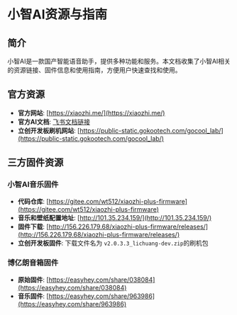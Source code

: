 # 小智AI资源与指南

## 简介
小智AI是一款国产智能语音助手，提供多种功能和服务。本文档收集了小智AI相关的资源链接、固件信息和使用指南，方便用户快速查找和使用。

## 官方资源

- **官方网站**: [https://xiaozhi.me/](https://xiaozhi.me/)
- **官方AI文档**: [飞书文档链接](https://ccnphfhqs21z.feishu.cn/wiki/W14Kw1s1uieoKjkP8N0c1VVvn8d)
- **立创开发板刷机网站**: [https://public-static.gokootech.com/gocool_lab/](https://public-static.gokootech.com/gocool_lab/)

## 三方固件资源

### 小智AI音乐固件
- **代码仓库**: [https://gitee.com/wt512/xiaozhi-plus-firmware](https://gitee.com/wt512/xiaozhi-plus-firmware)
- **音乐和壁纸配置地址**: [http://101.35.234.159/](http://101.35.234.159/)
- **固件下载**: [http://156.226.179.68/xiaozhi-plus-firmware/releases/](http://156.226.179.68/xiaozhi-plus-firmware/releases/)
- **立创开发板固件**: 下载文件名为 `v2.0.3.3_lichuang-dev.zip`的刷机包

### 博亿朗音箱固件
- **原始固件**: [https://easyhey.com/share/038084](https://easyhey.com/share/038084)
- **音乐固件**: [https://easyhey.com/share/963986](https://easyhey.com/share/963986)

